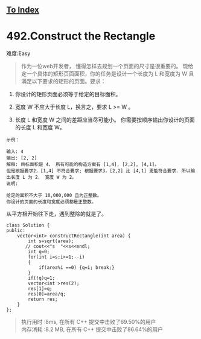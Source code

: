 [To Index](/index.md)
---
# 492.Construct the Rectangle
难度:Easy
> 作为一位web开发者， 懂得怎样去规划一个页面的尺寸是很重要的。 现给定一个具体的矩形页面面积，你的任务是设计一个长度为 L 和宽度为 W 且满足以下要求的矩形的页面。要求：

1. 你设计的矩形页面必须等于给定的目标面积。

2. 宽度 W 不应大于长度 L，换言之，要求 L >= W 。

3. 长度 L 和宽度 W 之间的差距应当尽可能小。
你需要按顺序输出你设计的页面的长度 L 和宽度 W。

```
示例：

输入: 4
输出: [2, 2]
解释: 目标面积是 4， 所有可能的构造方案有 [1,4], [2,2], [4,1]。
但是根据要求2，[1,4] 不符合要求; 根据要求3，[2,2] 比 [4,1] 更能符合要求. 所以输出长度 L 为 2， 宽度 W 为 2。
说明:

给定的面积不大于 10,000,000 且为正整数。
你设计的页面的长度和宽度必须都是正整数。
```
从平方根开始往下走，遇到整除的就是了。   


```
class Solution {
public:
    vector<int> constructRectangle(int area) {
        int s=sqrt(area);
       // cout<<"s  "<<s<<endl;
        int q=0;
        for(int i=s;i>=1;--i)
        {
            if(area%i ==0) {q=i; break;}
        }
        if(!q)q=1;
        vector<int >res(2);
        res[1]=q;
        res[0]=area/q;
        return res;
    }
};
```

> 执行用时 :8ms, 在所有 C++ 提交中击败了69.50%的用户   
内存消耗 :8.2 MB, 在所有 C++ 提交中击败了86.64%的用户
